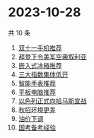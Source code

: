 # 2023-10-28

共 10 条

<!-- BEGIN -->
<!-- 最后更新时间 Sat Oct 28 2023 08:38:54 GMT+0800 (China Standard Time) -->

1. [双十一手机推荐](https://www.zhihu.com/search?q=双十一手机推荐)
1. [拜登下令美军空袭叙利亚](https://www.zhihu.com/search?q=拜登下令美军空袭叙利亚)
1. [嵌入式冰箱推荐](https://www.zhihu.com/search?q=嵌入式冰箱推荐)
1. [三大指数集体低开](https://www.zhihu.com/search?q=三大指数集体低开)
1. [智能手表推荐](https://www.zhihu.com/search?q=智能手表推荐)
1. [平板电脑推荐](https://www.zhihu.com/search?q=平板电脑推荐)
1. [以色列正式向哈马斯宣战](https://www.zhihu.com/search?q=以色列正式向哈马斯宣战)
1. [秋招环境更差](https://www.zhihu.com/search?q=秋招环境更差)
1. [油价下调](https://www.zhihu.com/search?q=油价下调)
1. [国考备考经验](https://www.zhihu.com/search?q=国考备考经验)

<!-- END -->
